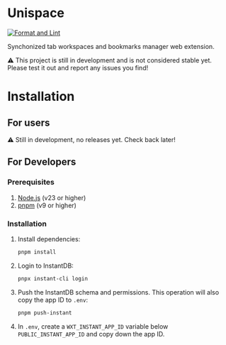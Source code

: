# Unispace

[![Format and Lint](https://github.com/microBob/Unispace/actions/workflows/format-and-lint.yml/badge.svg)](https://github.com/microBob/Unispace/actions/workflows/format-and-lint.yml)

Synchonized tab workspaces and bookmarks manager web extension.

⚠️ This project is still in development and is not considered stable yet. Please test it out and report any issues you find!

# Installation

## For users

⚠️ Still in development, no releases yet. Check back later!

## For Developers

### Prerequisites

1. [Node.js](https://nodejs.org/en/) (v23 or higher)
2. [pnpm](https://pnpm.io/) (v9 or higher)

### Installation

1. Install dependencies:

   ```bash
   pnpm install
   ```

2. Login to InstantDB:

   ```bash
   pnpx instant-cli login
   ```

3. Push the InstantDB schema and permissions. This operation will also copy the app ID to `.env`:

   ```bash
   pnpm push-instant
   ```

4. In `.env`, create a `WXT_INSTANT_APP_ID` variable below `PUBLIC_INSTANT_APP_ID` and copy down the app ID.
